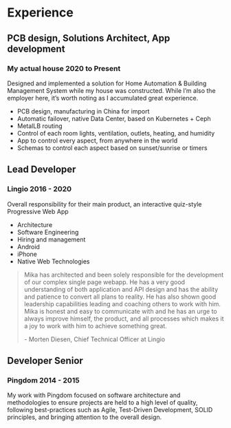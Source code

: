 # Experience

## PCB design, Solutions Architect, App development

### My actual house 2020 to Present

Designed and implemented a solution for Home Automation & Building Management System while my house was constructed. While I’m also the employer here, it’s worth noting as I accumulated great experience.

- PCB design, manufacturing in China for import
- Automatic failover, native Data Center, based on Kubernetes + Ceph
- MetalLB routing
- Control of each room lights, ventilation, outlets, heating, and humidity
- App to control every aspect, from anywhere in the world
- Schemas to control each aspect based on sunset/sunrise or timers

## Lead Developer

### Lingio 2016 - 2020

Overall responsibility for their main product, an interactive quiz-style Progressive Web App

- Architecture
- Software Engineering
- Hiring and management
- Android
- iPhone
- Native Web Technologies

> Mika has architected and been solely responsible for the development of our complex single page webapp. He has a very good understanding of both application and API design and has the ability and patience to convert all plans to reality. He has also shown good leadership capabilities leading and coaching others to work with him. Mika is honest and easy to communicate with and he has an urge to always improve himself, the product, and all processes which makes it a joy to work with him to achieve something great.
>
> \- Morten Diesen, Chief Technical Officer at Lingio

## Developer Senior

### Pingdom 2014 - 2015

My work with Pingdom focused on software architecture and methodologies to ensure projects are held to a high level of quality, following best-practices such as Agile, Test-Driven Development, SOLID principles, and bringing attention to the overall design.
